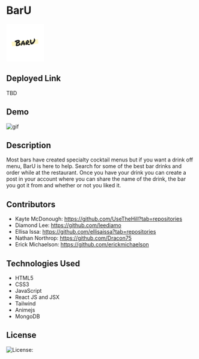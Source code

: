 # BarU

<img src="client/src/BarU-logo.png" width="100" height="100">

## Deployed Link

TBD

## Demo

![gif](#)

## Description

Most bars have created specialty cocktail menus but if you want a drink off menu, BarU is here to help. Search for some of the best bar drinks and order while at the restaurant.
Once you have your drink you can create a post in your account where you can share the name of the drink, the bar you got it from and whether or not you liked it.

## Contributors

- Kayte McDonough: https://github.com/UseTheHill?tab=repositories
- Diamond Lee: https://github.com/leediamo
- Ellisa Issa: https://github.com/ellisaissa?tab=repositories
- Nathan Northrop: https://github.com/Dracon75
- Erick Michaelson: https://github.com/erickmichaelson

## Technologies Used

- HTML5
- CSS3
- JavaScript
- React JS and JSX
- Tailwind
- Animejs
- MongoDB

## License

![License: ](https://img.shields.io/badge/license-MIT-blue)
